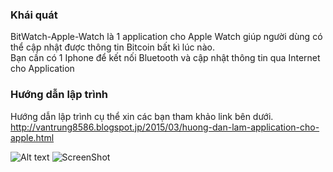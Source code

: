 ### Khái quát 
BitWatch-Apple-Watch là 1 application cho Apple Watch giúp người dùng có thể cập nhật được thông tin Bitcoin 
bất kì lúc nào.  
Bạn cần có 1 Iphone để kết nối Bluetooth và cập nhật thông tin qua Internet cho Application

### Hướng dẫn lập trình
Hướng dẫn lập trình cụ thể xin các bạn tham khảo link bên dưới.   
http://vantrung8586.blogspot.jp/2015/03/huong-dan-lam-application-cho-apple.html  

![Alt text](http://cdn5.raywenderlich.com/wp-content/uploads/2014/11/watch-final.png "Optional title")
![ScreenShot](http://cdn5.raywenderlich.com/wp-content/uploads/2014/11/watch-final.png)
